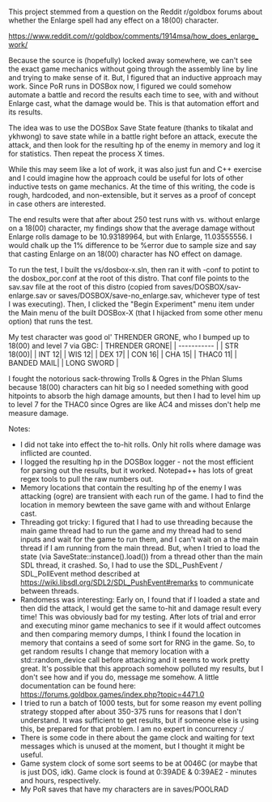 This project stemmed from a question on the Reddit r/goldbox forums about whether the Enlarge spell had any effect on a 18(00) character.

https://www.reddit.com/r/goldbox/comments/1914msa/how_does_enlarge_work/

Because the source is (hopefully) locked away somewhere, we can't see the exact game mechanics without going through the assembly line by line and trying to make sense of it.  But, I figured that an inductive approach may work.  Since PoR runs in DOSBox now, I figured we could somehow automate a battle and record the results each time to see, with and without Enlarge cast, what the damage would be.  This is that automation effort and its results.  

The idea was to use the DOSBox Save State feature (thanks to tikalat and ykhwong) to save state while in a battle right before an attack, execute the attack, and then look for the resulting hp of the enemy in memory and log it for statistics.  Then repeat the process X times.  

While this may seem like a lot of work, it was also just fun and C++ exercise and I could imagine how the approach could be useful for lots of other inductive tests on game mechanics.  At the time of this writing, the code is rough, hardcoded, and non-extensible, but it serves as a proof of concept in case others are interested.

The end results were that after about 250 test runs with vs. without enlarge on a 18(00) character, my findings show that the average damage without Enlarge rolls damage to be 10.93189964, but with Enlarge, 11.03555556.  I would chalk up the 1% difference to be %error due to sample size and say that casting Enlarge on an 18(00) character has NO effect on damage.

To run the test, I built the vs/dosbox-x.sln, then ran it with -conf to potint to the dosbox_por.conf at the root of this distro.  That conf file points to the sav.sav file at the root of this distro (copied from saves/DOSBOX/sav-enlarge.sav or saves/DOSBOX/save-no_enlarge.sav, whichever type of test I was executing).  Then, I clicked the "Begin Experiment" menu item under the Main menu of the built DOSBox-X (that I hijacked from some other menu option) that runs the test.

My test character was good ol' THRENDER GRONE, who I bumped up to 18(00) and level 7 via GBC:
| THRENDER GRONE| 
| ----------- |
| STR 18(00)| 
| INT 12| 
| WIS 12| 
| DEX 17| 
| CON 16| 
| CHA 15| 
| THAC0 11| 
| BANDED MAIL| 
| LONG SWORD | 

I fought the notorious sack-throwing Trolls & Ogres in the Phlan Slums because 18(00) characters can hit big so I needed something with good hitpoints to absorb the high damage amounts, but then I had to level him up to level 7 for the THAC0 since Ogres are like AC4 and misses don't help me measure damage.


Notes:
 - I did not take into effect the to-hit rolls.  Only hit rolls where damage was inflicted are counted.
 - I logged the resulting hp in the DOSBox logger - not the most efficient for parsing out the results, but it worked.  Notepad++ has lots of great regex tools to pull the raw numbers out.
 - Memory locations that contain the resulting hp of the enemy I was attacking (ogre) are transient with each run of the game.  I had to find the location in memory bewteen the save game with and without Enlarge cast.
 - Threading got tricky: I figured that I had to use threading because the main game thread had to run the game and my thread had to send inputs and wait for the game to run them, and I can't wait on a the main thread if I am running from the main thread.  But, when I tried to load the state (via SaveState::instance().load()) from a thread other than the main SDL thread, it crashed.  So, I had to use the SDL_PushEvent / SDL_PollEvent method described at https://wiki.libsdl.org/SDL2/SDL_PushEvent#remarks to communicate between threads.
 - Randomess was interesting:  Early on, I found that if I loaded a state and then did the attack, I would get the same to-hit and damage result every time!   This was obviously bad for my testing.  After lots of trial and error and executing minor game mechanics to see if it would affect outcomes and then comparing memory dumps, I think I found the location in memory that contains a seed of some sort for RNG in the game.  So, to get random results I change that memory location with a std::random_device call before attacking and it seems to work pretty great.  It's possible that this approach somehow polluted my results, but I don't see how and if you do, message me somehow.  A little documentation can be found here:  https://forums.goldbox.games/index.php?topic=4471.0
 - I tried to run a batch of 1000 tests, but for some reason my event polling strategy stopped after about 350-375 runs for reasons that I don't understand.  It was sufficient to get results, but if someone else is using this, be prepared for that problem.  I am no expert in concurrency :/
 - There is some code in there about the game clock and waiting for text messages which is unused at the moment, but I thought it might be useful.
 - Game system clock of some sort seems to be at 0046C (or maybe that is just DOS, idk).  Game clock is found at 0:39ADE & 0:39AE2 - minutes and hours, respectively.
 - My PoR saves that have my characters are in saves/POOLRAD
